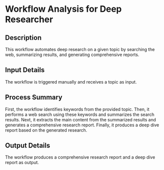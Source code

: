 # Workflow Analysis for Deep Researcher

## Description
This workflow automates deep research on a given topic by searching the web, summarizing results, and generating comprehensive reports.

## Input Details
The workflow is triggered manually and receives a topic as input.

## Process Summary
First, the workflow identifies keywords from the provided topic. Then, it performs a web search using these keywords and summarizes the search results. Next, it extracts the main content from the summarized results and generates a comprehensive research report. Finally, it produces a deep dive report based on the generated research.

## Output Details
The workflow produces a comprehensive research report and a deep dive report as output.
